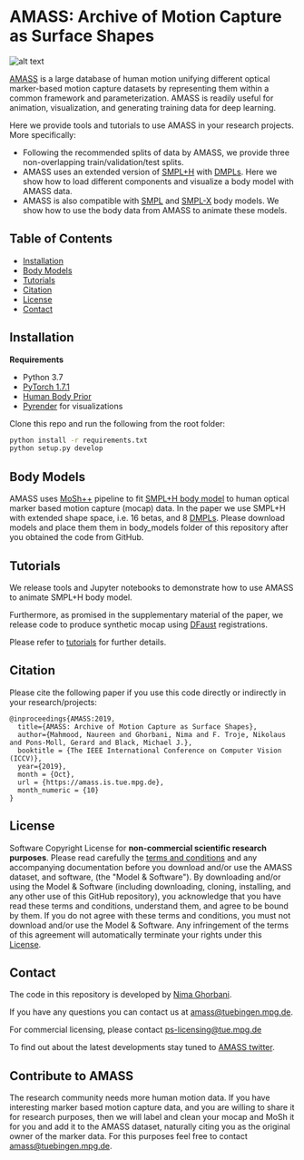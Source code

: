 # AMASS: Archive of Motion Capture as Surface Shapes

![alt text](support_data/github_data/datasets_preview.png "Samples of bodies in AMASS recovered from Motion Capture sequences")

[AMASS](http://amass.is.tue.mpg.de) is a large database of human motion unifying different optical marker-based motion capture datasets by representing them within a common framework and parameterization.
 AMASS is readily useful for animation, visualization, and generating training data for deep learning.

Here we provide tools and tutorials to use AMASS in your research projects. More specifically:

- Following the recommended splits of data by AMASS, we provide three non-overlapping train/validation/test splits.
- AMASS uses an extended version of [SMPL+H](http://mano.is.tue.mpg.de/) with [DMPLs](https://smpl.is.tue.mpg.de/).
  Here we show how to load different components and visualize a body model with AMASS data.
- AMASS is also compatible with [SMPL](http://smpl.is.tue.mpg.de) and [SMPL-X](https://smpl-x.is.tue.mpg.de/) body models.
  We show how to use the body data from AMASS to animate these models.

## Table of Contents

* [Installation](#installation)
* [Body Models](#body-models)
* [Tutorials](#tutorials)
* [Citation](#citation)
* [License](#license)
* [Contact](#contact)

## Installation

**Requirements**

- Python 3.7
- [PyTorch 1.7.1](https://pytorch.org/get-started)
- [Human Body Prior](https://github.com/nghorbani/human_body_prior)
- [Pyrender](https://pyrender.readthedocs.io/en/latest/install/index.html#osmesa) for visualizations

Clone this repo and run the following from the root folder:

```bash
python install -r requirements.txt
python setup.py develop
```

## Body Models

AMASS uses [MoSh++](https://amass.is.tue.mpg.de) pipeline to fit [SMPL+H body model](https://mano.is.tue.mpg.de/)
to human optical marker based motion capture (mocap) data.
In the paper we use SMPL+H with extended shape space, i.e. 16 betas, and 8 [DMPLs](https://smpl.is.tue.mpg.de/).
Please download models and place them them in body_models folder of this repository after you obtained the code from GitHub.

## Tutorials

We release tools and Jupyter notebooks to demonstrate how to use AMASS to animate SMPL+H body model.

Furthermore, as promised in the supplementary material of the paper, we release code to produce synthetic mocap using
[DFaust](http://dfaust.is.tue.mpg.de) registrations.

Please refer to [tutorials](/notebooks) for further details.

## Citation

Please cite the following paper if you use this code directly or indirectly in your research/projects:

```
@inproceedings{AMASS:2019,
  title={AMASS: Archive of Motion Capture as Surface Shapes},
  author={Mahmood, Naureen and Ghorbani, Nima and F. Troje, Nikolaus and Pons-Moll, Gerard and Black, Michael J.},
  booktitle = {The IEEE International Conference on Computer Vision (ICCV)},
  year={2019},
  month = {Oct},
  url = {https://amass.is.tue.mpg.de},
  month_numeric = {10}
}
```

## License

Software Copyright License for **non-commercial scientific research purposes**.
Please read carefully the [terms and conditions](./LICENSE)
and any accompanying documentation before you download and/or use the AMASS dataset, and software, (the "Model & Software").
 By downloading and/or using the Model & Software
 (including downloading, cloning, installing, and any other use of this GitHub repository),
 you acknowledge that you have read these terms and conditions, understand them,
 and agree to be bound by them. If you do not agree with these terms and conditions,
 you must not download and/or use the Model & Software.
  Any infringement of the terms of this agreement will automatically terminate your rights under this [License](./LICENSE).

## Contact

The code in this repository is developed by [Nima Ghorbani](https://nghorbani.github.io/).

If you have any questions you can contact us at [amass@tuebingen.mpg.de](mailto:amass@tuebingen.mpg.de).

For commercial licensing, please contact [ps-licensing@tue.mpg.de](mailto:ps-licensing@tue.mpg.de)

To find out about the latest developments stay tuned to [AMASS twitter](https://twitter.com/mocap_amass).

## Contribute to AMASS

The research community needs more human motion data.
If you have interesting marker based motion capture data, and you are willing to share it for research purposes,
then we will label and clean your mocap and MoSh it for you and add it to the AMASS dataset,
naturally citing you as the original owner of the marker data.
For this purposes feel free to contact [amass@tuebingen.mpg.de](mailto:amass@tuebingen.mpg.de).
